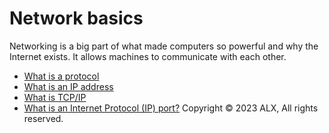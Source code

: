 # Network basics
Networking is a big part of what made computers so powerful and why the Internet exists. It allows machines to communicate with each other.

* [What is a protocol](http://searchnetworking.techtarget.com/definition/protocol)
* [What is an IP address](https://computer.howstuffworks.com/internet/basics/what-is-an-ip-address.htm)
* [What is TCP/IP](https://www.avast.com/c-what-is-tcp-ip#)
* [What is an Internet Protocol (IP) port?](https://www.lifewire.com/port-numbers-on-computer-networks-817939)
Copyright © 2023 ALX, All rights reserved.
